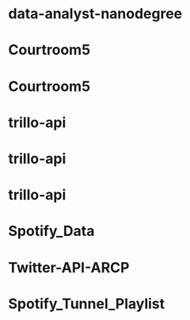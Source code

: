# data-analyst-nanodegree
# Courtroom5
# Courtroom5
# trillo-api
# trillo-api
# trillo-api
# Spotify_Data
# Twitter-API-ARCP
# Spotify_Tunnel_Playlist
